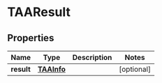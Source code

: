 

# TAAResult


## Properties

Name | Type | Description | Notes
------------ | ------------- | ------------- | -------------
**result** | [**TAAInfo**](TAAInfo.md) |  |  [optional]



